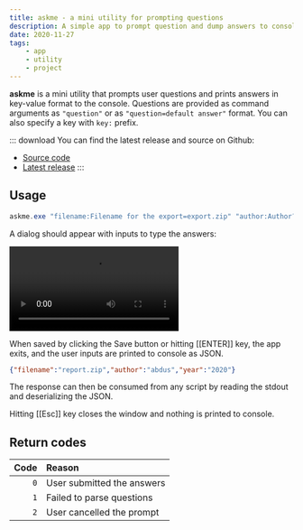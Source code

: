 ```yaml
---
title: askme - a mini utility for prompting questions
description: A simple app to prompt question and dump answers to console as JSON
date: 2020-11-27
tags:
    - app
    - utility
    - project
---
```




**askme** is a mini utility that prompts user questions and prints answers in key-value format to the console.
Questions are provided as command arguments as `"question"` or as `"question=default answer"` format. You can also specify a key with `key:` prefix.

::: download
You can find the latest release and source on Github:

- [Source code](https://github.com/abdusco/askme)
- [Latest release](https://github.com/abdusco/askme/releases)
:::

## Usage

```powershell
askme.exe "filename:Filename for the export=export.zip" "author:Author?" year
```

A dialog should appear with inputs to type the answers:

<video src="./askme.webm" autoplay loop controls playsinline></video>

When saved by clicking the Save button or hitting [[ENTER]] key, the app exits, and the user inputs are printed to console as JSON.

```json
{"filename":"report.zip","author":"abdus","year":"2020"}
```

The response can then be consumed from any script by reading the stdout and deserializing the JSON.

Hitting [[Esc]] key closes the window and nothing is printed to console.

## Return codes

| Code | Reason |
|-----:|:-------|
|`0`| User submitted the answers|
|`1`| Failed to parse questions|
|`2`| User cancelled the prompt|

